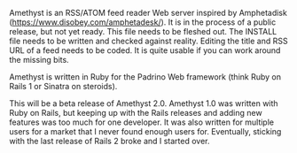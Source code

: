 Amethyst is an RSS/ATOM feed reader Web server inspired by Amphetadisk
(https://www.disobey.com/amphetadesk/).  It is in the process of a public
release, but not yet ready.  This file needs to be fleshed out.  The INSTALL
file needs to be written and checked against reality.  Editing the title and
RSS URL of a feed needs to be coded.  It is quite usable if you can work
around the missing bits.

Amethyst is written in Ruby for the Padrino Web framework (think Ruby on Rails
1 or Sinatra on steroids).

This will be a beta release of Amethyst 2.0.  Amethyst 1.0 was written with
Ruby on Rails, but keeping up with the Rails releases and adding new features
was too much for one developer.  It was also written for multiple users for a
market that I never found enough users for.  Eventually, sticking with the
last release of Rails 2 broke and I started over.
